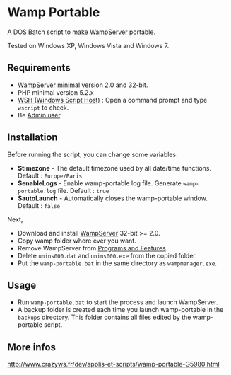 Wamp Portable
=============

A DOS Batch script to make [WampServer](http://www.wampserver.com/) portable.

Tested on Windows XP, Windows Vista and Windows 7.

Requirements
------------

* [WampServer](http://www.wampserver.com/) minimal version 2.0 and 32-bit.
* PHP minimal version 5.2.x
* [WSH (Windows Script Host)](http://support.microsoft.com/kb/232211) : Open a command prompt and type ``wscript`` to check.
* Be [Admin user](http://windows.microsoft.com/en-US/windows7/How-do-I-log-on-as-an-administrator).

Installation
------------

Before running the script, you can change some variables.

* **$timezone** - The default timezone used by all date/time functions. Default : ``Europe/Paris``
* **$enableLogs** - Enable wamp-portable log file. Generate ``wamp-portable.log`` file. Default : ``true``
* **$autoLaunch** - Automatically closes the wamp-portable window. Default : ``false``

Next,

* Download and install [WampServer](http://www.wampserver.com/) 32-bit >= 2.0.
* Copy wamp folder where ever you want.
* Remove WampServer from [Programs and Features](http://windows.microsoft.com/en-US/windows7/Uninstall-or-change-a-program).
* Delete ``unins000.dat`` and ``unins000.exe`` from the copied folder.
* Put the ``wamp-portable.bat`` in the same directory as ``wampmanager.exe``.

Usage
-----

* Run ``wamp-portable.bat`` to start the process and launch WampServer.
* A backup folder is created each time you launch wamp-portable in the ``backups`` directory. This folder contains all files edited by the wamp-portable script.

More infos
----------

http://www.crazyws.fr/dev/applis-et-scripts/wamp-portable-G5980.html